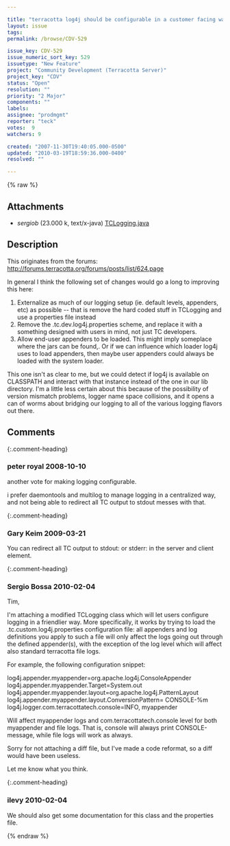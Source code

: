 ```yaml
---

title: "terracotta log4j should be configurable in a customer facing way, and should be be friendlier with regards to integrating with existing log handling schemes"
layout: issue
tags: 
permalink: /browse/CDV-529

issue_key: CDV-529
issue_numeric_sort_key: 529
issuetype: "New Feature"
project: "Community Development (Terracotta Server)"
project_key: "CDV"
status: "Open"
resolution: ""
priority: "2 Major"
components: ""
labels: 
assignee: "prodmgmt"
reporter: "teck"
votes:  9
watchers: 9

created: "2007-11-30T19:40:05.000-0500"
updated: "2010-03-19T18:59:36.000-0400"
resolved: ""

---
```




{% raw %}


## Attachments

* <em>sergiob</em> (23.000 k, text/x-java) [TCLogging.java](/attachments/CDV/CDV-529/TCLogging.java)




## Description

<div markdown="1" class="description">

This originates from the forums: http://forums.terracotta.org/forums/posts/list/624.page

In general I think the following set of changes would go a long to improving this here:
1) Externalize as much of our logging setup (ie. default levels, appenders, etc) as possible -- that is remove the hard coded stuff in TCLogging and use a properties file instead
2) Remove the .tc.dev.log4j.properties scheme, and replace it with a something designed with users in mind, not just  TC developers.
3) Allow end-user appenders to be loaded. This might imply someplace where the jars can be found,. Or if we can influence which loader log4j uses to load appenders, then maybe user appenders could always be loaded with the system loader. 

This one isn't as clear to me, but we could detect if log4j is available on CLASSPATH and interact with that instance instead of the one in our lib directory. I'm a little less certain about this because of the possibility of version mismatch problems, logger name space collisions, and it opens a can of worms about bridging our logging to all of the various logging flavors out there. 




</div>

## Comments


{:.comment-heading}
### **peter royal** <span class="date">2008-10-10</span>

<div markdown="1" class="comment">

another vote for making logging configurable.

i prefer daemontools and multilog to manage logging in a centralized way, and not being able to redirect all TC output to stdout messes with that.

</div>


{:.comment-heading}
### **Gary Keim** <span class="date">2009-03-21</span>

<div markdown="1" class="comment">

You can redirect all TC output to stdout: or stderr: in the server and client <logs> element.


</div>


{:.comment-heading}
### **Sergio Bossa** <span class="date">2010-02-04</span>

<div markdown="1" class="comment">

Tim,

I'm attaching a modified TCLogging class which will let users configure logging in a friendlier way.
More specifically, it works by trying to load the .tc.custom.log4j.properties configuration file: all appenders and log definitions you apply to such a file will only affect the logs going out through the defined appender(s), with the exception of the log level which will affect also standard terracotta file logs.

For example, the following configuration snippet:

log4j.appender.myappender=org.apache.log4j.ConsoleAppender
log4j.appender.myappender.Target=System.out
log4j.appender.myappender.layout=org.apache.log4j.PatternLayout
log4j.appender.myappender.layout.ConversionPattern= CONSOLE-%m
log4j.logger.com.terracottatech.console=INFO, myappender

Will affect myappender logs and com.terracottatech.console level for both myappender and file logs.
That is, console will always print CONSOLE-message, while file logs will work as always.

Sorry for not attaching a diff file, but I've made a code reformat, so a diff would have been useless.

Let me know what you think.

</div>


{:.comment-heading}
### **ilevy** <span class="date">2010-02-04</span>

<div markdown="1" class="comment">

We should also get some documentation for this class and the properties file.

</div>



{% endraw %}
